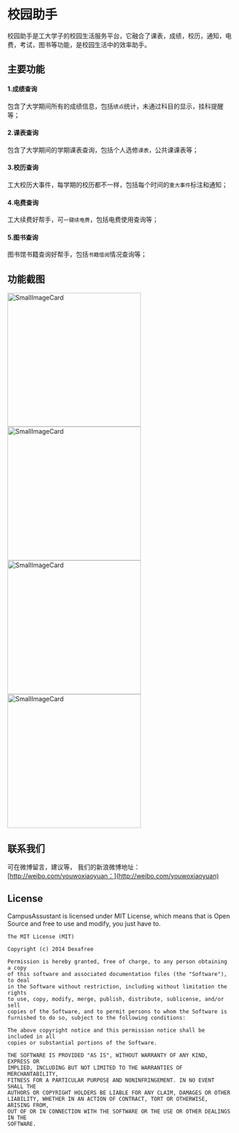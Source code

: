 # 校园助手
校园助手是工大学子的校园生活服务平台，它融合了课表，成绩，校历，通知，电费，考试，图书等功能，是校园生活中的效率助手。

## 主要功能
#### 1.成绩查询
包含了大学期间所有的成绩信息，包括`绩点`统计，未通过科目的显示，挂科提醒等；
#### 2.课表查询
包含了大学期间的学期课表查询，包括个人选修`课表`，公共课课表等；
#### 3.校历查询
工大校历大事件，每学期的校历都不一样，包括每个时间的`重大事件`标注和通知；
#### 4.电费查询
工大续费好帮手，可`一键续电费`，包括电费使用查询等；
#### 5.图书查询
图书馆书籍查询好帮手，包括`书籍借阅`情况查询等；

## 功能截图
[<img src="https://github.com/hjw541988478/CampusAssistant/blob/master/screenshots/ca_screenshot_home.png" alt="SmallImageCard" width="300px">](https://github.com/hjw541988478/CampusAssistant)
[<img src="https://github.com/hjw541988478/CampusAssistant/blob/master/screenshots/ca_screenshot_splash.png" alt="SmallImageCard" width="300px">](https://github.com/hjw541988478/CampusAssistant)
[<img src="https://github.com/hjw541988478/CampusAssistant/blob/master/screenshots/ca_screenshot_drawer.png" alt="SmallImageCard" width="300px">](https://github.com/hjw541988478/CampusAssistant)
[<img src="https://github.com/hjw541988478/CampusAssistant/blob/master/screenshots/ca_screenshot_calendar.png" alt="SmallImageCard" width="300px">](https://github.com/hjw541988478/CampusAssistant)

## 联系我们
可在微博留言，建议等，
我们的新浪微博地址：[http://weibo.com/youwoxiaoyuan：](http://weibo.com/youwoxiaoyuan)

## License

CampusAssustant is licensed under MIT License, which means that is Open Source and free to use and modify, you just have to.

```
The MIT License (MIT)

Copyright (c) 2014 Dexafree

Permission is hereby granted, free of charge, to any person obtaining a copy
of this software and associated documentation files (the "Software"), to deal
in the Software without restriction, including without limitation the rights
to use, copy, modify, merge, publish, distribute, sublicense, and/or sell
copies of the Software, and to permit persons to whom the Software is
furnished to do so, subject to the following conditions:

The above copyright notice and this permission notice shall be included in all
copies or substantial portions of the Software.

THE SOFTWARE IS PROVIDED "AS IS", WITHOUT WARRANTY OF ANY KIND, EXPRESS OR
IMPLIED, INCLUDING BUT NOT LIMITED TO THE WARRANTIES OF MERCHANTABILITY,
FITNESS FOR A PARTICULAR PURPOSE AND NONINFRINGEMENT. IN NO EVENT SHALL THE
AUTHORS OR COPYRIGHT HOLDERS BE LIABLE FOR ANY CLAIM, DAMAGES OR OTHER
LIABILITY, WHETHER IN AN ACTION OF CONTRACT, TORT OR OTHERWISE, ARISING FROM,
OUT OF OR IN CONNECTION WITH THE SOFTWARE OR THE USE OR OTHER DEALINGS IN THE
SOFTWARE.
```

